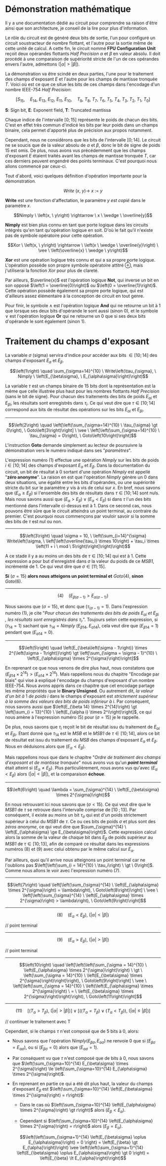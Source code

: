 # Démonstration mathématique

Il y a une documentation dédié au circuit pour comprendre sa raison d'être ainsi que son architecture, je conseil de la lire pour plus d'information.

Le rôle du circuit est de généré deux bits de sortie, l'un pour configuré un circuit soustracteur de nombre flottant, et l'autre pour la sortie même de cette unité de calcul.
A cette fin, le circuit nommé __FPU Configuration Unit__ reçoit deux opérandes flottants _Half Precision_ $\alpha$ et $\beta$ en valeur absolu.
Il doit procédé à une comparaison de supériorité stricte de l'un de ces opérandes envers l'autre, admettons $\left(\vert \alpha \vert \gt \vert \beta \vert\right)$.

La démonstration va être scindé en deux parties, l'une pour le traitement des champs d'exposant $E$ et l'autre pour les champs de mantisse tronquée $T$.
Voici où est ce que ce situe les bits de ces champs dans l'encodage d'un nombre IEEE-754 _Half Precision_:

$$\left[S_{15}, \quad E_{14}, \ E_{13}, \ E_{12}, \ E_{11}, \ E_{10}, \quad T_9, \ T_8, \ T_7, \ T_6, \ T_5, \ T_4, \ T_3, \ T_2, \ T_1, \ T_0\right]$$

__S__: Sign bit, __E__: Exponent field, __T__: Truncated mantissa

Chaque indice de l'intervalle $\left[0;15\right]$ représente le poids de chacun des bits.
C'est en effet très commun d'indicé les bits par leur poids dans un champs binaire, cela permet d'apporté plus de précision aux propos notamment.

Cependant, nous ne considérons que les bits de l'intervalle $\left[0;14\right]$.
Le circuit ne se soucis que de la valeur absolu de $\alpha$ et $\beta$, donc le bit de signe de poids $15$ est omis.
De plus, nous avons vus précédemment que les champs d'exposant $E$ étaient traités avant les champs de mantisse tronquée $T$, car ces derniers peuvent engendré des points terminaux.
C'est pourquoi nous allons commencé par ceux-ci.

Tout d'abord, voici quelques définition d'opération importante pour la démonstration.

$$Write \ \left(x, \ y\right) \rightarrow \ x \ := \ y$$

__Write__ est une fonction d'affectation, le paramètre $y$ _est copié_ dans le paramètre $x$.

$$Nimply \ \left(x, \ y\right) \rightarrow \ x \ \wedge \ \overline{y}$$

__Nimply__ est bien plus connu en tant que porte logique dans les circuits intégrés qu'en tant qu'opération logique en soit.
D'où le fait qu'il n'existe pas de symbole opératoire pour cette opération.

$$Xor \ \left(x, \ y\right) \rightarrow \ \left(x \ \wedge \ \overline{y}\right) \ \vee \ \left(\overline{x} \ \wedge \ y\right)$$

__Xor__ est une opération logique très connu et qui a sa propre porte logique.
L'opération possède son propre symbole opératoire attitré $\oplus$, mais j'utiliserai la fonction $Xor$ pour plus de clareté.

Par ailleurs, $\overline{x}$ est l'opération logique __Not__, qui inverse un bit en son opposé $\left(1 = \overline{0}\right)$ ou $\left(0 = \overline{1}\right)$.
Cette opération possède également sa propre porte logique, qui est d'ailleurs assez élémentaire à la conception de circuit en tout genre.

Pour finir, le symbole $\wedge$ est l'opération logique __And__ qui ne retourne un bit à $1$ que lorsque ses deux bits d'opérande le sont aussi (sinon $0$), et le symbole $\vee$ est l'opération logique __Or__ qui ne retourne un $0$ que si ses deux bits d'opérande le sont également (sinon $1$).

# Traitement du champs d'exposant

La variable $\sigma$ (sigma) servira d'indice pour accéder aux bits $\in \left[10;14\right]$ des champs d'exposant $E_{\alpha}$ et $E_{\beta}$.

$$\left(1\right) \quad \sum_{\sigma=14}^{10} \ Write\left(\tau_{\sigma}, \ Nimply \ \left(E_{\beta\sigma}, \ E_{\alpha\sigma}\right)\right)$$

La variable $\tau$ est un champs binaire de $15$ bits dont la représentation est la même que celle illustrée plus haut pour les nombres flottants _Half Precision_ (sans le bit de signe).
Pour chacun des traitements des bits de poids $E_{\alpha i}$ et $E_{\beta i}$, les résultats sont enregistrés dans $\tau_i$.
Ce qui veut dire que $\tau \in \left[10;14\right]$ correspond aux bits de résultat des opérations sur les bits $E_{\alpha i}$ et $E_{\beta i}$.

-- -

$$\left(2\right) \quad \left[\left(\sum_{\sigma=14}^{10} \ \tau_{\sigma} \gt 0\right), \ Goto\left(3\right)\right] \ \vee \ \left[\left(\sum_{\sigma=14}^{10} \ \tau_{\sigma} = 0\right), \ Goto\left(10\right)\right]$$

L'instruction __Goto__ demande simplement au lecteur de poursuivre la démonstration vers le numéro indiqué dans ses "_paramètres_".

L'expression numéro $\left(1\right)$ effectue une opération $Nimply$ sur les bits de poids $i \in \left[10;14\right]$ des champs d'exposant $E_{\alpha}$ et $E_{\beta}$.
Dans la documentation du circuit, un bit de résultat à $0$ sortant d'une opération $Nimply$ est appellé "__zéro anonyme__".
La raison en est que l'opération $Nimply$ génère un $0$ dans deux situations, une égalité entre les bits d'opérandes, ou une supériorité stricte du bit sur le paramètre $y$ vis à vis de celui sur $x$.
En bref, nous savons que $\left(E_{\alpha} \ge E_{\beta}\right)$ si l'ensemble des bits de résultats dans $\tau \in \left[10;14\right]$ sont nuls.
Mais nous savons aussi que $\left(E_{\alpha} \gt E_{\beta}\right) \vee \left(E_{\alpha} \lt E_{\beta}\right)$ si dans $\tau$ l'un des bits mentionné dans l'intervalle ci-dessus est à $1$.
Dans ce second cas, nous pouvons être sûre que le circuit atteindra un point terminal, au contraire du premier.
C'est pourquoi nous commençons par vouloir savoir si la somme des bits de $\tau$ est nul ou non.

-- -

$$\left(3\right) \quad \sigma = 10, \ \left(\sum_{i=14}^{\sigma} Write\left(\sigma, \ \left[\left(\overline{\tau_i} \times 10\right) + \tau_i \times \left(11 + i \ mod \ 5\right)\right]\right)\right)$$

A ce stade il y a au moins un des bits de $\tau \in \left[10;14\right]$ qui est à $1$.
Cette expression a pour but d'enregistré dans $\sigma$ la valeur du poids de ce _MSB1_, incrémenté de $1$.
Ce qui veut dire que $\sigma \in \left[11;15\right]$.

 __Si__ $\left(\sigma = 15\right)$ __alors nous atteigons un point terminal et__ $Goto\left(4\right)$, __sinon__ $Goto\left(6\right)$.

-- -

$$\left(4\right) \quad \left(E_{\beta\left(\sigma - 1\right)} \gt E_{\alpha\left(\sigma - 1\right)}\right)$$

Nous savons que $\left(\sigma = 15\right)$, et donc que $\left(\tau_{\left(\sigma - 1\right)} = 1\right)$.
Dans l'expression numéro $\left(1\right)$, je cite "_Pour chacun des traitements des bits de poids_ $E_{\alpha i}$ _et_ $E_{\beta i}$ _, les résultats sont enregistrés dans_ $\tau_i$.".
Toujours selon cette expression, si $\left(\tau_{14} = 1\right)$ sachant que $\tau_{14} = Nimply \ \left(E_{\beta 14}, \ E_{\alpha 14}\right)$, cela veut dire que $\left(E_{\beta 14} = 1\right)$ pendant que $\left(E_{\alpha 14} = 0\right)$.

-- -

$$\left(5\right) \quad \left(E_{\beta\left(\sigma - 1\right)} \times 2^{\left(\sigma - 1\right)}\right) \gt \left[\sum_{\sigma = \sigma - 1}^{10} \ \left(E_{\alpha\sigma} \times 2^{\sigma}\right)\right]$$

En reprenant ce que nous venons de dire plus haut, nous constatons que $\left(E_{\beta 14} \times 2^{14}\right) \gt \left(E_{\alpha 14} \times 2^{14}\right)$.
Mais rappellons nous du chapitre "Encodage par biais" qui vise à expliqué l'encodage du champs d'exposant d'un nombre IEEE-754.
Nous avons appris dans ce chapitre que cet encodage partage les même propriétés que le __Binary Unsigned__.
Ou autrement dit, _la valeur d'un bit à_ $1$ _de poids_ $i$ dans le champs d'exposant est _strictement supérieur à la somme des valeurs des bits de poids inférieur à_ $i$.
Par conséquent, nous savons aussi que $\left(E_{\beta 14} \times 2^{14}\right) \gt \left[\sum_{i = 13}^{10} \ \left(E_{\alpha i} \times 2^i\right)\right]$, ce qui nous amène à l'expression numéro $\left(5\right)$ pour $\left(\sigma = 15\right)$ je le rappelle.

De plus, nous savons que $\tau_i$ reçoit le bit de résultat issu du traitement de $E_{\alpha i}$ et $E_{\beta i}$.
Etant donné que $\tau_{14}$ est le _MSB_ et le _MSB1_ de $\tau \in \left[10;14\right]$, alors ce bit de résultat est issu du traitement du _MSB_ des champs d'exposant $E_{\alpha}$ et $E_{\beta}$.
Nous en déduisons alors que $\left(E_{\alpha} \lt E_{\beta}\right)$.

Mais rappellons nous que dans le chapitre "_Ordre de traitement des champs d'exposant et de mantisse tronquée_" nous avons vus qu'un ___point terminal___ était atteint si $\left(E_{\alpha} \neq E_{\beta}\right)$.
Plus particulièrement, nous avons vus qu'avec $\left(E_{\alpha} \lt E_{\beta}\right)$ alors $\left(\vert\alpha\vert \lt \vert\beta\vert\right)$, et la comparaison __échoue__.

-- -

$$\left(6\right) \quad \lambda = \sum_{\sigma}^{14} \ \left(E_{\beta\sigma} \times 2^{\sigma}\right)$$

En nous retrouvant ici nous savons que $\left(\sigma \lt 15\right)$.
Ce qui veut dire que le _MSB1_ de $\tau$ se retrouve dans l'intervalle comprise de $\left[10 \ ;13\right]$.
Par conséquent, il existe au moins un bit $\tau_{\sigma}$ qui est d'un poids strictement supérieur à celui du _MSB1_ de $\tau$.
Ce ou ces bits de poids $\sigma$ et plus sont des _zéros anonyme_, ce qui veut dire que $\sum_{\sigma}^{14} \ \left(E_{\alpha\sigma} \ge E_{\beta\sigma}\right)$.
Cette expression calcul alors la somme de la valeur de chaque bit dans $E_{\beta}$ de poids supérieur au _MSB1_ de $\tau \in \left[10;13\right]$, afin de comparé ce résultat dans les expressions numéros $\left(8\right)$ et $\left(9\right)$ avec celui obtenu par le même calcul sur $E_{\alpha}$.

Par ailleurs, quoi qu'il arrive nous atteignons un point terminal car ne l'oublions pas $\left[\left(\sum_{i = 14}^{10} \ \tau_i\right) \ \gt \ 0\right]$.
Comme nous allons le voir avec l'expression numéro $\left(7\right)$.

-- -

$$\left(7\right) \quad \left[\left(\sum_{\sigma}^{14} \ \left(E_{\alpha\sigma} \times 2^{\sigma}\right) = \lambda\right), \ Goto\left(8\right)\right] \ \vee \ \left[\left(\sum_{\sigma}^{14} \ \left(E_{\alpha\sigma} \times 2^{\sigma}\right) > \lambda\right), \ Goto\left(9\right)\right]$$

-- -

$$\left(8\right) \quad \left(E_{\alpha} \lt E_{\beta}\right), \ \left(\vert \alpha \vert \lt \vert \beta \vert\right)$$

// point terminal

-- -

$$\left(9\right) \quad \left(E_{\alpha} \gt E_{\beta}\right), \ \left(\vert \alpha \vert \gt \vert \beta \vert\right)$$

// point terminal

-- -

$$\left(10\right) \quad \left[\left(\left(\sum_{\sigma = 14}^{10} \ \left(E_{\alpha\sigma} \times 2^{\sigma}\right)\right) \ \gt \ \left(\sum_{\sigma = 14}^{10} \ \left(E_{\beta\sigma} \times 2^{\sigma}\right)\right)\right), \ Goto\left(9\right)\right] \ \vee \ \left[\left(\sum_{\sigma = 14}^{10} \ \left(\left(E_{\alpha\sigma} \times 2^{\sigma}\right) \ = \ \left(E_{\beta\sigma} \times 2^{\sigma}\right)\right)\right), \ Goto\left(11\right)\right]$$

-- -

$$\left(11\right) \quad \left[\left(T_{\alpha} \gt T_{\beta}\right), \ \left(\vert \alpha \vert \gt \vert \beta \vert\right)\right] \ \vee \ 
\left[\left(\left(T_{\alpha} = T_{\beta}\right) \ \vee \ \left(T_{\alpha} < T_{\beta}\right)\right), \ \left(\vert \alpha \vert \le \vert \beta \vert\right)\right]$$


// continuer le traitement avec T











Cependant, si le champs $\tau$ n'est composé que de $5$ bits à $0$, alors:

  - Nous savons que l'opération $Nimply\left(E_{\beta\sigma}, E_{\alpha\sigma}\right)$ ne renvoie $0$ que si $\left(E_{\beta\sigma} = E_{\alpha\sigma}\right)$, ou si $\left(E_{\beta\sigma} = 0\right)$ alors que $\left(E_{\alpha\sigma} = 1\right)$.

  - Par conséquent vu que $\tau$ n'est composé que de bits à $0$, nous savons que $\left(\sum_{\sigma=10}^{14} E_{\beta\sigma} \times 2^{\sigma}\right) \le \left(\sum_{\sigma=10}^{14} E_{\alpha\sigma} \times 2^{\sigma}\right)$.

  - En reprenant en partie ce qui a été dit plus haut, la valeur du champs d'exposant $E_{\beta}$ est $\left(\sum_{\sigma=10}^{14} \left(E_{\beta\sigma} \times 2^{\sigma}\right) = r\right)$:

    - Dans le cas où $\left(\sum_{\sigma=10}^{14} \left(E_{\alpha\sigma} \times 2^{\sigma}\right) \gt r\right)$ alors $\left(E_{\beta} \lt E_{\alpha}\right)$.

    - Cependant si $\left(\sum_{\sigma=10}^{14} \left(E_{\alpha\sigma} \times 2^{\sigma}\right) = r\right)$ alors $\left(E_{\beta} = E_{\alpha}\right)$.

$$\left(\left(\sum_{\sigma+1}^{14} \left(E_{\beta\sigma} \oplus E_{\alpha\sigma}\right) = 0 \right) = \left(E_{\beta} \gt E_{\alpha}\right)\right) \vee \left(\left(\sum_{\sigma+1}^{14} \left(E_{\beta\sigma} \oplus E_{\alpha\sigma}\right) \gt 0 \right) = \left(E_{\beta} \lt E_{\alpha}\right)\right)$$
